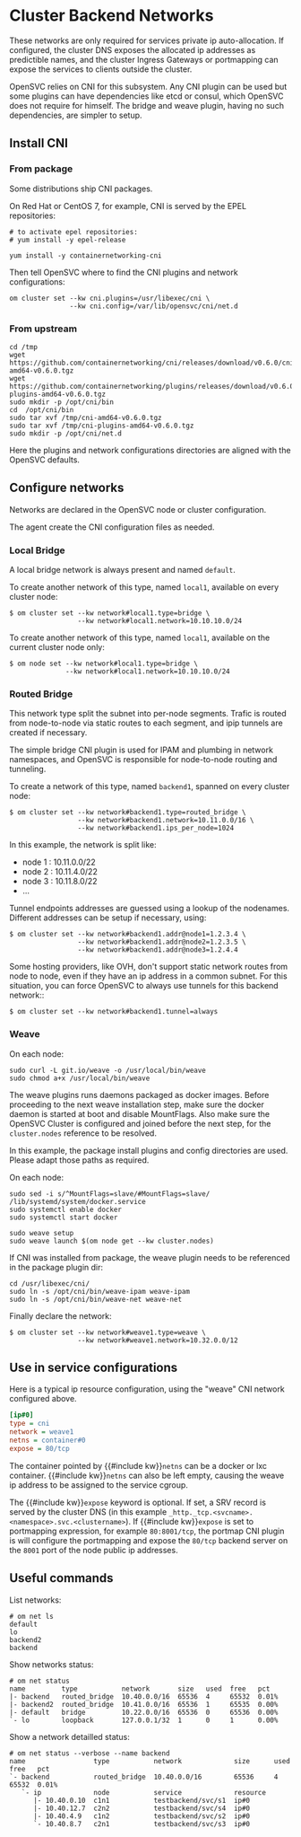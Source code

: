 # Cluster Backend Networks

These networks are only required for services private ip auto-allocation. If configured, the cluster DNS exposes the allocated ip addresses as predictible names, and the cluster Ingress Gateways or portmapping can expose the services to clients outside the cluster.

OpenSVC relies on CNI for this subsystem. Any CNI plugin can be used but some plugins can have dependencies like etcd or consul, which OpenSVC does not require for himself. The bridge and weave plugin, having no such dependencies, are simpler to setup.

## Install CNI

### From package

Some distributions ship CNI packages.

On Red Hat or CentOS 7, for example, CNI is served by the EPEL repositories:

```
# to activate epel repositories:
# yum install -y epel-release

yum install -y containernetworking-cni
```

Then tell OpenSVC where to find the CNI plugins and network configurations:

```
om cluster set --kw cni.plugins=/usr/libexec/cni \
               --kw cni.config=/var/lib/opensvc/cni/net.d
```

### From upstream

```
cd /tmp
wget https://github.com/containernetworking/cni/releases/download/v0.6.0/cni-amd64-v0.6.0.tgz
wget https://github.com/containernetworking/plugins/releases/download/v0.6.0/cni-plugins-amd64-v0.6.0.tgz
sudo mkdir -p /opt/cni/bin
cd  /opt/cni/bin
sudo tar xvf /tmp/cni-amd64-v0.6.0.tgz
sudo tar xvf /tmp/cni-plugins-amd64-v0.6.0.tgz
sudo mkdir -p /opt/cni/net.d
```

Here the plugins and network configurations directories are aligned with the OpenSVC defaults.


## Configure networks

Networks are declared in the OpenSVC node or cluster configuration.

The agent create the CNI configuration files as needed.

### Local Bridge

A local bridge network is always present and named `default`.

To create another network of this type, named `local1`, available on every cluster node:

```
$ om cluster set --kw network#local1.type=bridge \
                 --kw network#local1.network=10.10.10.0/24
```

To create another network of this type, named `local1`, available on the current cluster node only:

```
$ om node set --kw network#local1.type=bridge \
              --kw network#local1.network=10.10.10.0/24
```

### Routed Bridge

This network type split the subnet into per-node segments. Trafic is routed from node-to-node via static routes to each segment, and ipip tunnels are created if necessary.

The simple bridge CNI plugin is used for IPAM and plumbing in network namespaces, and OpenSVC is responsible for node-to-node routing and tunneling.

To create a network of this type, named `backend1`, spanned on every cluster node:

```
$ om cluster set --kw network#backend1.type=routed_bridge \
                 --kw network#backend1.network=10.11.0.0/16 \
                 --kw network#backend1.ips_per_node=1024
```

In this example, the network is split like:

* node 1 : 10.11.0.0/22
* node 2 : 10.11.4.0/22
* node 3 : 10.11.8.0/22
* ...

Tunnel endpoints addresses are guessed using a lookup of the nodenames. Different addresses can be setup if necessary, using:

```
$ om cluster set --kw network#backend1.addr@node1=1.2.3.4 \
                 --kw network#backend1.addr@node2=1.2.3.5 \
                 --kw network#backend1.addr@node3=1.2.4.4
```

Some hosting providers, like OVH, don't support static network routes from node to node, even if they have an ip address in a common subnet. For this situation, you can force OpenSVC to always use tunnels for this backend network::

```
$ om cluster set --kw network#backend1.tunnel=always
```

### Weave

On each node:

```
sudo curl -L git.io/weave -o /usr/local/bin/weave
sudo chmod a+x /usr/local/bin/weave
```

The weave plugins runs daemons packaged as docker images. Before proceeding to the next weave installation step, make sure the docker daemon is started at boot and disable MountFlags.
Also make sure the OpenSVC Cluster is configured and joined before the next step, for the `cluster.nodes` reference to be resolved.

In this example, the package install plugins and config directories are used. Please adapt those paths as required.

On each node:

```
sudo sed -i s/^MountFlags=slave/#MountFlags=slave/ /lib/systemd/system/docker.service
sudo systemctl enable docker
sudo systemctl start docker

sudo weave setup
sudo weave launch $(om node get --kw cluster.nodes)
```

If CNI was installed from package, the weave plugin needs to be referenced in the package plugin dir:

```
cd /usr/libexec/cni/
sudo ln -s /opt/cni/bin/weave-ipam weave-ipam
sudo ln -s /opt/cni/bin/weave-net weave-net
```

Finally declare the network:

```
$ om cluster set --kw network#weave1.type=weave \
                 --kw network#weave1.network=10.32.0.0/12
```

## Use in service configurations

Here is a typical ip resource configuration, using the "weave" CNI network configured above.

```ini
[ip#0]
type = cni
network = weave1
netns = container#0
expose = 80/tcp
```

The container pointed by {{#include kw}}`netns` can be a docker or lxc container. {{#include kw}}`netns` can also be left empty, causing the weave ip address to be assigned to the service cgroup.

The {{#include kw}}`expose` keyword is optional. If set, a SRV record is served by the cluster DNS (in this example `_http._tcp.<svcname>.<namespace>.svc.<clustername>`). If {{#include kw}}`expose` is set to portmapping expression, for example `80:8001/tcp`, the portmap CNI plugin is will configure the portmapping and expose the `80/tcp` backend server on the `8001` port of the node public ip addresses.

## Useful commands

List networks:

```
# om net ls
default
lo
backend2
backend
```

Show networks status:

```
# om net status
name         type           network       size   used  free   pct    
|- backend   routed_bridge  10.40.0.0/16  65536  4     65532  0.01%  
|- backend2  routed_bridge  10.41.0.0/16  65536  1     65535  0.00%  
|- default   bridge         10.22.0.0/16  65536  0     65536  0.00%  
`- lo        loopback       127.0.0.1/32  1      0     1      0.00%  
```

Show a network detailled status:

```
# om net status --verbose --name backend
name                 type           network             size      used  free   pct    
`- backend           routed_bridge  10.40.0.0/16        65536     4     65532  0.01%  
   `- ip             node           service             resource  
      |- 10.40.0.10  c1n1           testbackend/svc/s1  ip#0      
      |- 10.40.12.7  c2n2           testbackend/svc/s4  ip#0      
      |- 10.40.4.9   c1n2           testbackend/svc/s2  ip#0      
      `- 10.40.8.7   c2n1           testbackend/svc/s3  ip#0      
```

